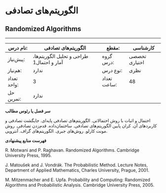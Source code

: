 # الگوریتم‌های تصادفی
## Randomized Algorithms
_______________________________________________________________________________
| نام درس:    | الگوریتم‌های تصادفی                       | مقطع:       | کارشناسی      |
| ----------- | ----------------------------------------- | ----------- | ------------- |
| پیش‌نیاز:   | طراحی و تحلیل الگوریتم‌ها، آمار و احتمال1 | گروه درس:   | تخصصی اختیاری |
| هم‌نیاز:    | ندارد                                     | نوع درس:    | نظری          |
| تعداد واحد: | 3                                         | تعداد ساعت: | 48            |
| حل تمرین:   |  ندارد                                    |             |               |

**سر فصل یا رئوس مطالب**

احتمال و اثبات با روش احتمالاتی. الگوریتم‌های تصادفی پایه‌ای. جایگشت تصادفی و کاربردهای‌ آن. کران پایین الگوریتم‌های تصادفی. ساختمان‌داده. قدم‌زدن تصادفی. روش مونت کارلو. روش‌های جبری. الگوریتم‌های گراف. آنتروپی.

**فهرست منابع پیشنهادی**

R. Motwani and P. Raghavan. Randomized Algorithms. Cambridge University Press, 1995.

J. Matoušek and J. Vondrák. The Probabilistic Method. Lecture Notes, Department of Applied Mathematics, Charles University, Prague, 2001.

M. Mitzenmacher and E. Upfa. Probability and Computing: Randomized Algorithms and Probabilistic Analysis. Cambridge University Press, 2005.
